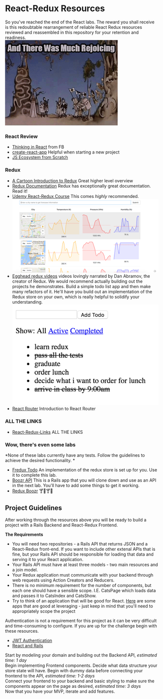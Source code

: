# React-Redux Resources
So you've reached the end of the React labs. The reward you shall receive is this redoubtable rearrangement of reliable React Redux resources reviewed and reassembled in this repository for your retention and readiness.    
![Rejoice](images/giphy.gif)


### React Review
+ [Thinking in React](https://facebook.github.io/react/docs/thinking-in-react.html) from FB     
+ [create-react-app](https://github.com/facebookincubator/create-react-app) Helpful when starting a new project
+ [JS Ecosystem from Scratch](https://github.com/verekia/js-stack-from-scratch)

### Redux
+ [A Cartoon Introduction to Redux](https://code-cartoons.com/a-cartoon-intro-to-redux-3afb775501a6#.5m2e47a72) Great higher level overview        
+ [Redux Documentation](http://redux.js.org/index.html) Redux has exceptionally great documentation. Read it!     
+ [Udemy React-Redux Course](https://www.udemy.com/react-redux/) This comes *highly* recommended.       ![somehting you'll build in the udemy course](images/udemy.png)     
+ [Egghead redux videos](https://egghead.io/courses/getting-started-with-redux)  videos lovingly narrated by Dan Abramov, the creator of Redux. We would recommend actually building out the projects he demonstrates.  Build a simple todo list app and then make many refactors of it. He'll have you build out an implementation of the Redux store on your own, which is really helpful to solidify your understanding.      ![somehting you'll build in the egghead course](images/egghead.png)     
+ [React Router](https://github.com/reactjs/react-router-tutorial)  Introduction to React Router


### ALL THE LINKS
+ [React-Redux-Links](https://github.com/markerikson/react-redux-links)
ALL THE LINKS

### Wow, there's even some labs
*None of these labs currently have any tests. Follow the guidelines to achieve the desired functionality. *     

+ [Fredux Todo](https://github.com/learn-co-curriculum/fredux-todo-list) An implementation of the redux store is set up for you. Use it to complete this lab.     
+ [Boozr API](https://github.com/learn-co-curriculum/boozer-api-web-0716) This is a  Rails app that you will clone down and use as an API in the next lab. You'll have to add some things to get it working.      
+ [Redux Boozr](https://github.com/learn-co-curriculum/redux-boozer-with-api) 🍸🍹🍸🍹   

## Project Guidelines
After working through the resources above you will be ready to build a project with a Rails Backend and React-Redux Frontend.

**The Requirements**
+ You will need two repositories - a Rails API that returns JSON and a React-Redux front-end. If you want to include other extenal APIs that is fine, but your Rails API should be responsible for loading that data and serving it to your React application.
+ Your Rails API must have at least three models - two main resources and a join model.
+ Your Redux application must communicate with your backend through web requests using Action Creators and Reducers.
+ There is no minimum requirement for the number of components, but each one should have a sensible scope. I.E. CatsPage which loads data and passes it to CatsIndex and CatsShow.
+ Try to think of an application that will be good for React. [Here](https://react.rocks/) are some apps that are good at leveraging - just keep in mind that you'll need to appropriately scope the project

Authentication is not a requirement for this project as it can be very difficult and time-consuming to configure.  If you are up for the challenge begin with these resources.
+ [JWT Authentication](http://www.thegreatcodeadventure.com/jwt-auth-in-rails-from-scratch/)
+ [React and Rails](
https://labs.chiedo.com/authenticating-your-reactjs-app-with-devise-no-extra-gems-needed/?utm_source=Rails%20Forum&utm_medium=Answering%20Posting&utm_campaign=Rails-forum-answer--posting)

Start by modeling your domain and building out the Backend API, *estimated time: 1 day*     
Begin implementing Frontend components. Decide what data structure your store state will have.  Begin with dummy data before connecting your frontend to the API, *estimated time: 1-2 days*     
Connect your frontend to your backend and basic styling to make sure the components appear on the page as desired, *estimated time: 3 days*  
Now that you have your MVP, iterate and add features.  
